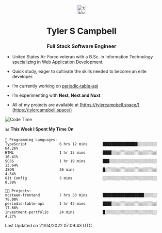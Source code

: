 <p align="center">
<a href="https://www.linkedin.com/in/t36campbell" target="blank"><img align="center" src="https://ik.imagekit.io/t36campbell/Portfolio/linkedin.png.original_m8bbGgPh6.png" alt="t36campbell" height="30" width="30" /></a>
</p>
<h1 align="center">Tyler S Campbell</h1>
<h3 align="center">Full Stack Software Engineer</h3>

* United States Air Force veteran with a B.Sc. in Information Technology specializing in Web Application Development. 

* Quick study, eager to cultivate the skills needed to become an elite developer.

* I’m currently working on [periodic-table-api](https://github.com/t36campbell/periodic-table-api)

* I’m experimenting with **Nest, Next and Nuxt**

* All of my projects are available at [https://tylercampbell.space/](https://tylercampbell.space/)

<!--START_SECTION:waka-->
![Code Time](http://img.shields.io/badge/Code%20Time-1%2C580%20hrs%2031%20mins-blue)

📊 **This Week I Spent My Time On** 

```text
💬 Programming Languages: 
TypeScript               6 hrs 12 mins       ████████████████░░░░░░░░░   64.26% 
HTML                     1 hr 35 mins        ████░░░░░░░░░░░░░░░░░░░░░   16.41% 
SCSS                     1 hr 19 mins        ███░░░░░░░░░░░░░░░░░░░░░░   13.64% 
JSON                     26 mins             █░░░░░░░░░░░░░░░░░░░░░░░░   4.54% 
Git Config               3 mins              ░░░░░░░░░░░░░░░░░░░░░░░░░   0.58%

🐱‍💻 Projects: 
mcsteen-frontend         7 hrs 33 mins       ███████████████████░░░░░░   78.08% 
periodic-table-api       1 hr 42 mins        ████░░░░░░░░░░░░░░░░░░░░░   17.66% 
investment-portfolio     24 mins             █░░░░░░░░░░░░░░░░░░░░░░░░   4.27%

```


 Last Updated on 21/04/2022 07:09:43 UTC
<!--END_SECTION:waka-->
